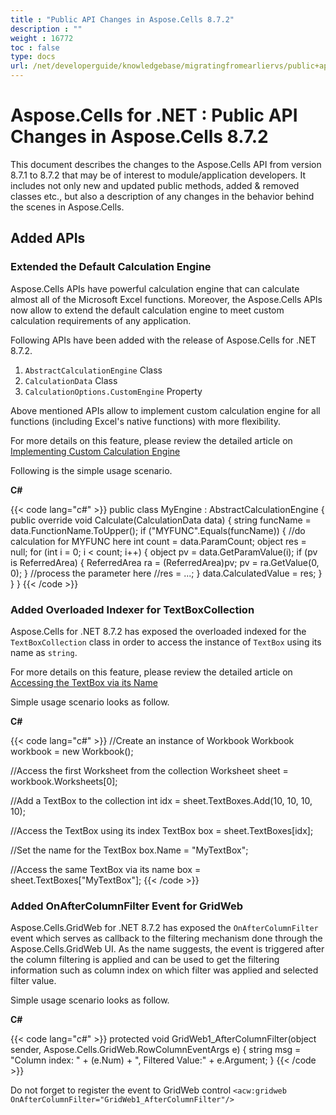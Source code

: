 ```yaml
---
title : "Public API Changes in Aspose.Cells 8.7.2" 
description : "" 
weight : 16772 
toc : false
type: docs
url: /net/developerguide/knowledgebase/migratingfromearliervs/public+api+changes+in+aspose.cells+8.7.2/
---
```


# Aspose.Cells for .NET : Public API Changes in Aspose.Cells 8.7.2


This document describes the changes to the Aspose.Cells API from version 8.7.1 to 8.7.2 that may be of interest to module/application developers. It includes not only new and updated public methods, added & removed classes etc., but also a description of any changes in the behavior behind the scenes in Aspose.Cells.

## Added APIs

### Extended the Default Calculation Engine

Aspose.Cells APIs have powerful calculation engine that can calculate almost all of the Microsoft Excel functions. Moreover, the Aspose.Cells APIs now allow to extend the default calculation engine to meet custom calculation requirements of any application.

Following APIs have been added with the release of Aspose.Cells for .NET 8.7.2.

1.  `AbstractCalculationEngine` Class
2.  `CalculationData` Class
3.  `CalculationOptions.CustomEngine` Property

Above mentioned APIs allow to implement custom calculation engine for all functions (including Excel's native functions) with more flexibility.

For more details on this feature, please review the detailed article on [Implementing Custom Calculation Engine](http://www.aspose.com/docs/display/cellsnet/Implement+Custom+Calculation+Engine+to+extend+the+Default+Calculation+Engine+of+Aspose.Cells)

Following is the simple usage scenario.

**C#**

{{< code lang="c#" >}}
public class MyEngine : AbstractCalculationEngine
{
    public override void Calculate(CalculationData data)
    {
        string funcName = data.FunctionName.ToUpper();
        if ("MYFUNC".Equals(funcName))
        {
            //do calculation for MYFUNC here
            int count = data.ParamCount;
            object res = null;
            for (int i = 0; i < count; i++)
            {
                object pv = data.GetParamValue(i);
                if (pv is ReferredArea)
                {
                    ReferredArea ra = (ReferredArea)pv;
                    pv = ra.GetValue(0, 0);
                }
                //process the parameter here
                //res = ...;
            }
            data.CalculatedValue = res;
        }
    }
}
{{< /code >}}

### Added Overloaded Indexer for TextBoxCollection

Aspose.Cells for .NET 8.7.2 has exposed the overloaded indexed for the `TextBoxCollection` class in order to access the instance of `TextBox` using its name as `string`.

For more details on this feature, please review the detailed article on [Accessing the TextBox via its Name](http://www.aspose.com/docs/display/cellsnet/Access+the+Text+Box+by+the+Name)

Simple usage scenario looks as follow.

**C#**

{{< code lang="c#" >}}
//Create an instance of Workbook
Workbook workbook = new Workbook();

//Access the first Worksheet from the collection
Worksheet sheet = workbook.Worksheets[0];

//Add a TextBox to the collection
int idx = sheet.TextBoxes.Add(10, 10, 10, 10);

//Access the TextBox using its index
TextBox box = sheet.TextBoxes[idx];

//Set the name for the TextBox
box.Name = "MyTextBox";

//Access the same TextBox via its name
box = sheet.TextBoxes["MyTextBox"];
{{< /code >}}

### Added OnAfterColumnFilter Event for GridWeb

Aspose.Cells.GridWeb for .NET 8.7.2 has exposed the `OnAfterColumnFilter` event which serves as callback to the filtering mechanism done through the Aspose.Cells.GridWeb UI. As the name suggests, the event is triggered after the column filtering is applied and can be used to get the filtering information such as column index on which filter was applied and selected filter value.

Simple usage scenario looks as follow.

**C#**

{{< code lang="c#" >}}
protected void GridWeb1_AfterColumnFilter(object sender, Aspose.Cells.GridWeb.RowColumnEventArgs e)
{
    string msg = "Column index: " + (e.Num) + ", Filtered Value:" + e.Argument;
}
{{< /code >}}

Do not forget to register the event to GridWeb control `<acw:gridweb OnAfterColumnFilter="GridWeb1_AfterColumnFilter"/>`

